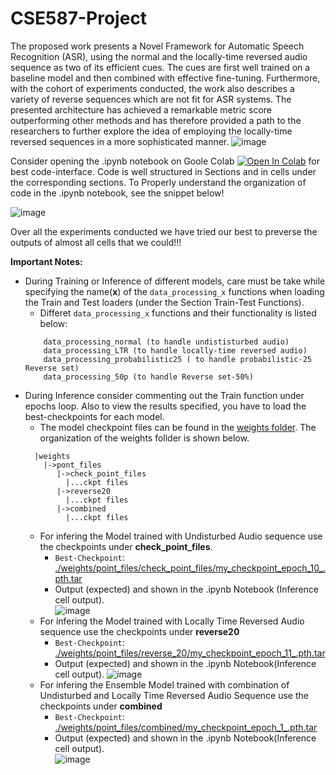 # CSE587-Project

The proposed work presents a Novel Framework for Automatic Speech Recognition (ASR), using the normal and the locally-time reversed audio sequence as two of its efficient cues. The cues are first well trained on a baseline model and then combined with effective fine-tuning. Furthermore, with the cohort of experiments conducted, the work also describes a variety of reverse sequences which are not fit for ASR systems. The presented architecture has achieved a remarkable metric score outperforming other methods and has therefore provided a path to the researchers to further explore the idea of employing the locally-time reversed sequences in a more sophisticated manner.
![image](https://user-images.githubusercontent.com/47940851/236496758-a5c38ba2-de56-4489-9898-56e0db977d15.png)

Consider opening the .ipynb notebook on Goole Colab [![Open In Colab](https://colab.research.google.com/assets/colab-badge.svg)](https://colab.research.google.com/github/sabih411/CSE587-Project/blob/main/CSE587_Project.ipynb) for best code-interface. Code is well structured in Sections and in cells under the corresponding sections. To Properly understand the organization of code in the .ipynb notebook, see the snippet below! 

![image](https://user-images.githubusercontent.com/47940851/236500252-4c5cabea-d811-4cf2-b797-652e292bea84.png)

Over all the experiments conducted we have tried our best to preverse the outputs of almost all cells that we could!!! 

**Important Notes:** 
* During Training or Inference of different models, care must be take while specifying the name(**x**)  of the ```data_processing_x``` functions when loading the Train and Test loaders (under the Section Train-Test Functions). 
  * Differet ```data_processing_x``` functions and their functionality is listed below: 
  ```
      data_processing_normal (to handle undististurbed audio)
      data_processing_LTR (to handle locally-time reversed audio)
      data_processing_probabilistic25 ( to handle probabilistic-25 Reverse set)
      data_processing_50p (to handle Reverse set-50%)
  ```
* During Inference consider commenting out the Train function under epochs loop. Also to view the results specified, you have to load the best-checkpoints for each model.
  * The model checkpoint files can be found in the [weights folder](https://drive.google.com/drive/folders/10rjqI-G1iAzkn13xCWFoqsMeHtRLcJSG?usp=sharing). The organization of the weights follder is shown below. 
  ```
    |weights
      |->pont_files
         |->check_point_files
           |...ckpt files
         |->reverse20
           |...ckpt files
         |->combined
           |...ckpt files
  ```
  * For infering the Model trained with Undisturbed Audio sequence use the checkpoints under **check_point_files**.
    * ```Best-Checkpoint```: [./weights/point_files/check_point_files/my_checkpoint_epoch_10_.pth.tar](https://drive.google.com/file/d/1nG5nQMShEEzNlfEVf05VX3ytAVMx2aGo/view?usp=share_link)
    * Output (expected) and shown in the .ipynb Notebook (Inference cell output).  
       ![image](https://user-images.githubusercontent.com/47940851/236508244-dd4eb13c-d9ff-4ff8-a007-04a179cc58d8.png)
  * For infering the Model trained with Locally Time Reversed Audio sequence use the checkpoints under **reverse20**
    * ```Best-Checkpoint```: [./weights/point_files/reverse_20/my_checkpoint_epoch_11_.pth.tar](https://drive.google.com/file/d/108ehKDuU5T7g1dyESjcU-2NWvf-HN5fk/view?usp=share_link)
    * Output (expected) and shown in the .ipynb Notebook(Inference cell output).
       ![image](https://user-images.githubusercontent.com/47940851/236508445-8e762186-3bae-40e7-ad68-a2b98c337e71.png)
  * For infering the Ensemble Model trained with combination of Undisturbed and Locally Time Reversed Audio Sequence use the checkpoints under **combined**
    * ```Best-Checkpoint```: [./weights/point_files/combined/my_checkpoint_epoch_1_.pth.tar](https://drive.google.com/file/d/1Zljv9E6URpokdKQ5yZs5IDDmWPsIArSF/view?usp=share_link)
    * Output (expected) and shown in the .ipynb Notebook(Inference cell output).  
        ![image](https://user-images.githubusercontent.com/47940851/236508599-54e20d32-aa57-40ae-b07a-2e5097a55845.png)


